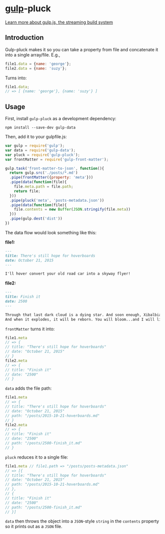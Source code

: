 # [gulp](https://github.com/wearefractal/gulp)-pluck

[Learn more about gulp.js, the streaming build system](http://gulpjs.com)

## Introduction

Gulp-pluck makes it so you can take a property from file and concatenate it into a single array/file. E.g.,

```javascript
file1.data = {name: 'george'};
file2.data = {name: 'suzy'};
```

Turns into:

```javascript
file1.data;
// => [ {name: 'george'}, {name: 'suzy'} ]
```

## Usage

First, install `gulp-pluck` as a development dependency:

    npm install --save-dev gulp-data

Then, add it to your gulpfile.js:

```javascript
var gulp = require('gulp');
var data = require('gulp-data');
var pluck = require('gulp-pluck');
var frontMatter = require('gulp-front-matter');

gulp.task('front-matter-to-json', function(){
  return gulp.src('./posts/*.md')
  .pipe(frontMatter({property: 'meta'}))
  .pipe(data(function(file){
    file.meta.path = file.path;
    return file;
  }))
  .pipe(pluck('meta', 'posts-metadata.json'))
  .pipe(data(function(file){
    file.contents = new Buffer(JSON.stringify(file.meta))
  }))
  .pipe(gulp.dest('dist'))
})
```

The data flow would look something like this:

**file1:**

```markdown
---
title: There's still hope for hoverboards
date: October 21, 2015
---

I'll hover convert your old road car into a skyway flyer!
```

**file2:**

```markdown
---
title: Finish it
date: 2500
---

Through that last dark cloud is a dying star. And soon enough, Xibalbia will die.
And when it explodes, it will be reborn. You will bloom...and I will live.
```

`frontMatter` turns it into:

```javascript
file1.meta
// => {
// title: "There's still hope for hoverboards"
// date: "October 21, 2015"
// }
file2.meta 
// => {
// title: "Finish it"
// date: "2500"
// }
```

`data` adds the file path:

```javascript
file1.meta
// => {
// title: "There's still hope for hoverboards"
// date: "October 21, 2015"
// path: "/posts/2015-10-21-hoverboards.md"
// }
file2.meta 
// => {
// title: "Finish it"
// date: "2500"
// path: "/posts/2500-finish_it.md"
// }
```

`pluck` reduces it to a single file:

```javascript
file1.meta // file1.path => "/posts/posts-metadata.json"
// => [{
// title: "There's still hope for hoverboards"
// date: "October 21, 2015"
// path: "/posts/2015-10-21-hoverboards.md"
// },
// {
// title: "Finish it"
// date: "2500"
// path: "/posts/2500-finish_it.md"
// }]
```

`data` then throws the object into a `JSON`-style `string` in the `contents` property so it prints out as a `JSON` file.
